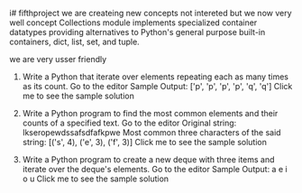i# fifthproject
we are createing new concepts
not intereted
but we now very well concept
Collections module implements specialized container datatypes providing alternatives to Python's general purpose built-in containers, dict, list, set, and tuple.

we are very usser friendly

1. Write a Python  that iterate over elements repeating each as many times as its count. Go to the editor
Sample Output: ['p', 'p', 'p', 'p', 'q', 'q']
Click me to see the sample solution

2. Write a Python program to find the most common elements and their counts of a specified text. Go to the editor
Original string: lkseropewdssafsdfafkpwe
Most common three characters of the said string:
[('s', 4), ('e', 3), ('f', 3)]
Click me to see the sample solution

3. Write a Python program to create a new deque with three items and iterate over the deque's elements. Go to the editor
Sample Output:
a
e
i
o
u
Click me to see the sample solution
